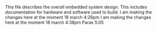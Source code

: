 This file describes the overall embedded system design. This includes documentation for hardware and software used to build.
I am making the changes here at the moment 18 march 4:26pm 
I am making the changes here at the moment 18 march 4:38pm 
Paras 5:05